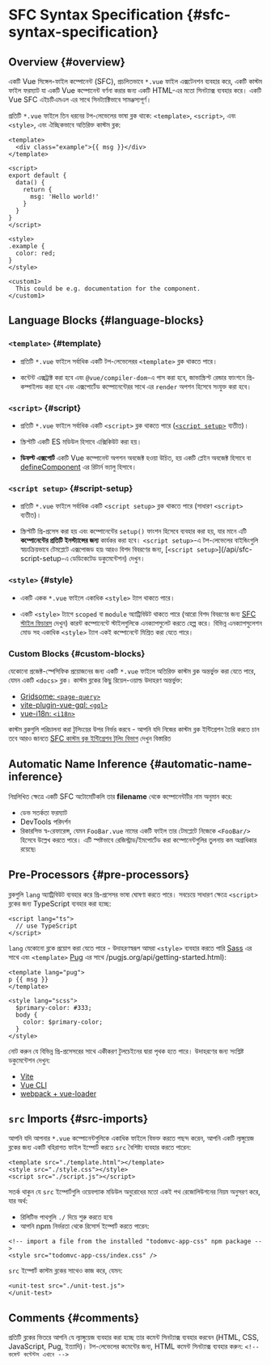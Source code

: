 # SFC Syntax Specification {#sfc-syntax-specification}

## Overview {#overview}

একটি Vue সিঙ্গেল-ফাইল কম্পোনেন্ট (SFC), প্রচলিতভাবে `*.vue` ফাইল এক্সটেনশন ব্যবহার করে, একটি কাস্টম ফাইল ফরম্যাট যা একটি Vue কম্পোনেন্ট বর্ণনা করার জন্য একটি HTML-এর মতো সিনট্যাক্স ব্যবহার করে। একটি Vue SFC এইচটিএমএল এর সাথে সিনট্যাক্টিভাবে সামঞ্জস্যপূর্ণ।

প্রতিটি `*.vue` ফাইলে তিন ধরনের টপ-লেভেলের ভাষা ব্লক থাকে: `<template>`, `<script>`, এবং `<style>`, এবং ঐচ্ছিকভাবে অতিরিক্ত কাস্টম ব্লক:

```vue
<template>
  <div class="example">{{ msg }}</div>
</template>

<script>
export default {
  data() {
    return {
      msg: 'Hello world!'
    }
  }
}
</script>

<style>
.example {
  color: red;
}
</style>

<custom1>
  This could be e.g. documentation for the component.
</custom1>
```

## Language Blocks {#language-blocks}

### `<template>` {#template}

- প্রতিটি `*.vue` ফাইলে সর্বাধিক একটি টপ-লেভেলেরর `<template>` ব্লক থাকতে পারে।

- কন্টেন্ট এক্সট্রাক্ট করা হবে এবং `@vue/compiler-dom`-এ পাস করা হবে, জাভাস্ক্রিপ্ট রেন্ডার ফাংশনে প্রি-কম্পাইলড করা হবে এবং এক্সপোর্টেড কম্পোনেন্টেরর সাথে এর `render` অপশন হিসেবে সংযুক্ত করা হবে।

### `<script>` {#script}

- প্রতিটি `*.vue` ফাইলে সর্বাধিক একটি `<script>` ব্লক থাকতে পারে ([`<script setup>`](/api/sfc-script-setup) ব্যতীত)।

- স্ক্রিপ্টটি একটি ES মডিউল হিসাবে এক্সিকিউট করা হয়।

- **ডিফল্ট এক্সপোর্ট** একটি Vue কম্পোনেন্ট অপশন অবজেক্ট হওয়া উচিত, হয় একটি প্লেইন অবজেক্ট হিসাবে বা [defineComponent](/api/general#definecomponent) এর রিটার্ন ভ্যালু হিসাবে।

### `<script setup>` {#script-setup}

- প্রতিটি `*.vue` ফাইলে সর্বাধিক একটি `<script setup>` ব্লক থাকতে পারে (সাধারণ `<script>` ব্যতীত)।

- স্ক্রিপ্টটি প্রি-প্রসেস করা হয় এবং কম্পোনেন্টের `setup()` ফাংশন হিসেবে ব্যবহার করা হয়, যার মানে এটি **কম্পোনেন্টের প্রতিটি ইনস্ট্যান্সের জন্য** কার্যকর করা হবে। `<script setup>`-এ টপ-লেভেলের বাইন্ডিংগুলি স্বয়ংক্রিয়ভাবে টেমপ্লেটে এক্সপোজড হয়৷ আরও বিশদ বিবরণের জন্য, [`<script setup>`](/api/sfc-script-setup-এ ডেডিকেটেড ডকুমেন্টেশন) দেখুন।

### `<style>` {#style}

- একটি একক `*.vue` ফাইলে একাধিক `<style>` ট্যাগ থাকতে পারে।

- একটি `<style>` ট্যাগে `scoped` বা `module` অ্যাট্রিবিউট থাকতে পারে (আরো বিশদ বিবরণের জন্য [SFC স্টাইল ফিচারস](/api/sfc-css-features) দেখুন) কারন্ট কম্পোনেন্টে স্টাইলগুলিকে এনক্যাপসুলেট করতে হেল্প করে। বিভিন্ন এনক্যাপসুলেশন মোড সহ একাধিক `<style>` ট্যাগ একই কম্পোনেন্টে মিশ্রিত করা যেতে পারে।

### Custom Blocks {#custom-blocks}

যেকোনো প্রজেক্ট-স্পেসিফিক প্রয়োজনের জন্য একটি `*.vue` ফাইলে অতিরিক্ত কাস্টম ব্লক অন্তর্ভুক্ত করা যেতে পারে, যেমন একটি `<docs>` ব্লক। কাস্টম ব্লকের কিছু রিয়েল-ওয়াল্ড উদাহরণ অন্তর্ভুক্ত:

- [Gridsome: `<page-query>`](https://gridsome.org/docs/querying-data/)
- [vite-plugin-vue-gql: `<gql>`](https://github.com/wheatjs/vite-plugin-vue-gql)
- [vue-i18n: `<i18n>`](https://github.com/intlify/bundle-tools/tree/main/packages/vite-plugin-vue-i18n#i18n-custom-block)

কাস্টম ব্লকগুলি পরিচালনা করা টুলিংয়ের উপর নির্ভর করবে - আপনি যদি নিজের কাস্টম ব্লক ইন্টিগ্রেশন তৈরি করতে চান তবে আরও জানতে [SFC কাস্টম ব্লক ইন্টিগ্রেশন টুলিং বিভাগ](/guide/scaling-up/tooling#sfc-custom-block-integrations) দেখুন বিস্তারিত

## Automatic Name Inference {#automatic-name-inference}

নিম্নলিখিত ক্ষেত্রে একটি SFC অটোমেটিকলি তার **filename** থেকে কম্পোনেন্টটির নাম অনুমান করে:

- ডেভ সতর্কতা ফরম্যাট
- DevTools পরিদর্শন
- রিকারসিভ স্ব-রেফারেন্স, যেমন `FooBar.vue` নামের একটি ফাইল তার টেমপ্লেটে নিজেকে `<FooBar/>` হিসেবে উল্লেখ করতে পারে। এটি স্পষ্টভাবে রেজিস্ট্রাড/ইমপোর্টেড করা কম্পোনেন্টগুলির তুলনায় কম অগ্রাধিকার রয়েছে৷

## Pre-Processors {#pre-processors}

ব্লকগুলি `lang` অ্যাট্রিবিউট ব্যবহার করে প্রি-প্রসেসর ভাষা ঘোষণা করতে পারে। সবচেয়ে সাধারণ ক্ষেত্রে `<script>` ব্লকের জন্য TypeScript ব্যবহার করা হচ্ছে:

```vue-html
<script lang="ts">
  // use TypeScript
</script>
```

`lang` যেকোনো ব্লকে প্রয়োগ করা যেতে পারে - উদাহরণস্বরূপ আমরা `<style>` ব্যবহার করতে পারি [Sass](https://sass-lang.com/) এর সাথে এবং `<template>` [Pug](https:/) এর সাথে /pugjs.org/api/getting-started.html):

```vue-html
<template lang="pug">
p {{ msg }}
</template>

<style lang="scss">
  $primary-color: #333;
  body {
    color: $primary-color;
  }
</style>
```

নোট করুন যে বিভিন্ন প্রি-প্রসেসরের সাথে একীকরণ টুলচেইনের দ্বারা পৃথক হতে পারে। উদাহরণের জন্য সংশ্লিষ্ট ডকুমেন্টেশন দেখুন:

- [Vite](https://vitejs.dev/guide/features.html#css-pre-processors)
- [Vue CLI](https://cli.vuejs.org/guide/css.html#pre-processors)
- [webpack + vue-loader](https://vue-loader.vuejs.org/guide/pre-processors.html#using-pre-processors)

## `src` Imports {#src-imports}

আপনি যদি আপনার `*.vue` কম্পোনেন্টগুলিকে একাধিক ফাইলে বিভক্ত করতে পছন্দ করেন, আপনি একটি ল্যঙ্গুয়েজ ব্লকের জন্য একটি বহিরাগত ফাইল ইম্পোর্ট করতে `src` বৈশিষ্ট্য ব্যবহার করতে পারেন:

```vue
<template src="./template.html"></template>
<style src="./style.css"></style>
<script src="./script.js"></script>
```

সতর্ক থাকুন যে `src` ইম্পোর্টগুলি ওয়েবপ্যাক মডিউল অনুরোধের মতো একই পথ রেজোলিউশনের নিয়ম অনুসরণ করে, যার অর্থ:

- রিলিটিভ পাথগুলি `./` দিয়ে শুরু করতে হবে৷
- আপনি npm নির্ভরতা থেকে রিসোর্স ইম্পোর্ট করতে পারেন:

```vue
<!-- import a file from the installed "todomvc-app-css" npm package -->
<style src="todomvc-app-css/index.css" />
```

`src` ইম্পোর্ট কাস্টম ব্লকের সাথেও কাজ করে, যেমন:

```vue
<unit-test src="./unit-test.js">
</unit-test>
```

## Comments {#comments}

প্রতিটি ব্লকের ভিতরে আপনি যে ল্যাঙ্গুয়েজ ব্যবহার করা হচ্ছে তার কমেন্ট সিনট্যাক্স ব্যবহার করবেন (HTML, CSS, JavaScript, Pug, ইত্যাদি)। টপ-লেভেলের কমেন্টের জন্য, HTML কমেন্ট সিনট্যাক্স ব্যবহার করুন: `<!-- কমেন্ট কন্টেন্টস এখানে -->`
